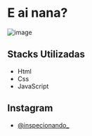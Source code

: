 # E ai nana?
![image](https://github.com/anavitoriagoess/Dia-dos-namorados/assets/97069033/e0a96cf6-c1ba-4d44-955d-980fc627d4ba)

## Stacks Utilizadas
- Html 
- Css 
- JavaScript

## Instagram
- [@inspecionando_](https://instagram.com/inspecionando_?igshid=OGQ5ZDc2ODk2ZA==)
